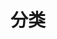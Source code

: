 ---
title: "分类"
description: "This is an example category"
slug: "category"
image: "hutomo-abrianto-l2jk-uxb1BY-unsplash.jpg"
style:
    background: "#2a9d8f"
    color: "#fff"
---